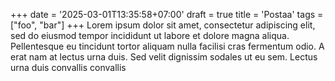 +++
date = '2025-03-01T13:35:58+07:00'
draft = true
title = 'Postaa'
tags = ["foo", "bar"]
+++
Lorem ipsum dolor sit amet, consectetur adipiscing elit, sed do eiusmod tempor 
incididunt ut labore et dolore magna aliqua. Pellentesque eu tincidunt tortor 
aliquam nulla facilisi cras fermentum odio. A erat nam at lectus urna duis. 
Sed velit dignissim sodales ut eu sem. Lectus urna duis convallis convallis 
